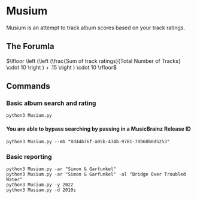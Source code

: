 # Musium

Musium is an attempt to track album scores based on your track ratings.

## The Forumla

$\lfloor \left (\left (\frac{Sum of track ratings}{Total Number of Tracks} \cdot 10  \right ) + .15  \right ) \cdot 10 \rfloor$

## Commands

### Basic album search and rating
```console
python3 Musium.py
```

#### You are able to bypass searching by passing in a MusicBrainz Release ID
```console
python3 Musium.py --mb "8d44b76f-a05b-434b-9781-79b60b0d5253"
```

### Basic reporting
```console
python3 Musium.py -ar "Simon & Garfunkel"
python3 Musium.py -ar "Simon & Garfunkel" -al "Bridge Over Troubled Water"
python3 Musium.py -y 2022
python3 Musium.py -d 2010s
```